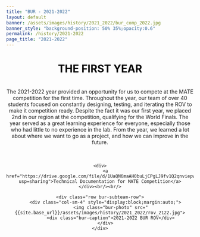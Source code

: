 ```yaml
---
title: "BUR - 2021-2022"
layout: default
banner: /assets/images/history/2021_2022/bur_comp_2022.jpg
banner_style: "background-position: 50% 35%;opacity:0.6"
permalink: /history/2021-2022
page_title: "2021-2022"
---
```


<div class="bur-text-container" style="text-align:center;">
    <h1 style="color:black;">THE FIRST YEAR</h1><br/>
    <div class="bur-text">
        The 2021-2022 year provided an opportunity for us to compete at the MATE competition for the first time. Throughout the year, our team of over 40 students focused on constantly designing, testing, and iterating the ROV to make it competition ready. Despite the fact it was our first year, we placed 2nd in our region at the competition, qualifying for the World Finals. The year served as a great learning experience for everyone, especially those who had little to no experience in the lab. From the year, we learned a lot about where we want to go as a project, and how we can improve in the future. 
    </div><br/><br/>

    <div>
        <a href="https://drive.google.com/file/d/1UaQN6maAH0buLjCPgLJ9fv1Q2qnviepw/view?usp=sharing">Technical Documentation for MATE Competition</a>
    </div><br/><br/>

    <div class="row bur-subteam-row">
        <div class="col-sm-4" style="display:block;margin:auto;">
            <img class="bur-photo" src="{{site.base_url}}/assets/images/history/2021_2022/rov_2122.jpg">
            <div class="bur-caption">2021-2022 BUR ROV</div>
        </div>
    </div>
</div>


